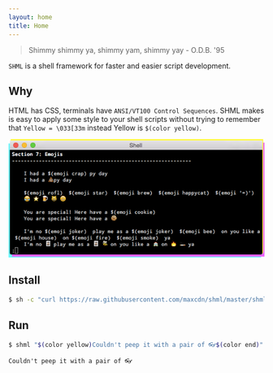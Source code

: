 ```yaml
---
layout: home
title: Home
---
```


> Shimmy shimmy ya, shimmy yam, shimmy yay - O.D.B. '95

`SHML` is a shell framework for faster and easier script development.

## Why
HTML has CSS, terminals have `ANSI/VT100 Control Sequences`. SHML makes is easy to apply some style to your shell scripts without trying to remember that `Yellow = \033[33m` instead Yellow is `$(color yellow)`.

<div align="center">
<img src="public/images/terminal-home.png">
</div>

## Install
```bash
$ sh -c "curl https://raw.githubusercontent.com/maxcdn/shml/master/shml.sh -o /usr/local/bin/shml && chmod +x /usr/local/bin/shml"
```
## Run
```bash
$ shml "$(color yellow)Couldn't peep it with a pair of 👓$(color end)"
```
`Couldn't peep it with a pair of 👓`

